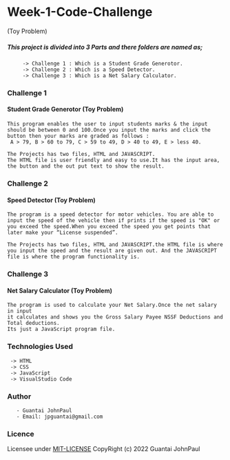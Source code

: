 # Week-1-Code-Challenge
(Toy Problem)


#####  This project is divided into 3 Parts and there folders are named as;
         -> Challenge 1 : Which is a Student Grade Generotor.
         -> Challenge 2 : Which is a Speed Detector.
         -> Challenge 3 : Which is a Net Salary Calculator.



### Challenge 1
#### Student Grade Generotor (Toy Problem)
    This program enables the user to input students marks & the input should be between 0 and 100.Once you input the marks and click the button then your marks are graded as follows :
     A > 79, B > 60 to 79, C > 59 to 49, D > 40 to 49, E > less 40.

    The Projects has two files, HTML and JAVASCRIPT. 
    The HTML file is user friendly and easy to use.It has the input area, the button and the out put text to show the result.




### Challenge 2
#### Speed Detector (Toy Problem)
    The program is a speed detector for motor vehicles. You are able to input the speed of the vehicle then if prints if the speed is "OK" or
    you exceed the speed.When you exceed the speed you get points that later make your “License suspended”.

    The Projects has two files, HTML and JAVASCRIPT.the HTML file is where you input the speed and the result are given out. And the JAVASCRIPT file is where the program functionality is.





### Challenge 3
####  Net Salary Calculator (Toy Problem)
    The program is used to calculate your Net Salary.Once the net salary in input
    it calculates and shows you the Gross Salary Payee NSSF Deductions and Total deductions.
    Its just a JavaScript program file.



### Technologies Used
     -> HTML
     -> CSS
     -> JavaScript
     -> VisualStudio Code


### Author
       - Guantai JohnPaul
       - Email: jpguantai@gmail.com


### Licence
Licensee under [MIT-LICENSE](https://github.com/Guantai001/Week-1-Code-Challenge/blob/main/license) CopyRight (c) 2022 Guantai JohnPaul






